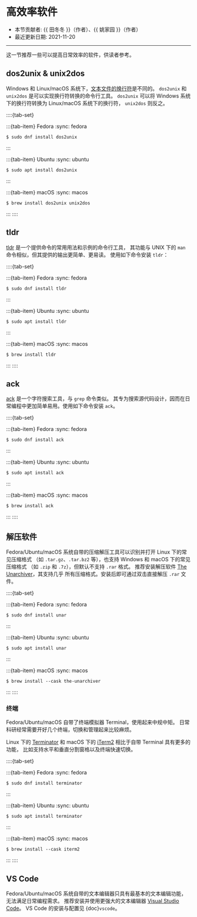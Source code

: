 # 高效率软件

- 本节贡献者: {{ 田冬冬 }}（作者）、{{ 姚家园 }}（作者）
- 最近更新日期: 2021-11-20

______________________________________________________________________

这一节推荐一些可以提高日常效率的软件，供读者参考。

## dos2unix & unix2dos

Windows 和 Linux/macOS 系统下，[文本文件的换行符](https://www.ruanyifeng.com/blog/2006/04/post_213.html)是不同的。
`dos2unix` 和 `unix2dos` 是可以实现换行符转换的命令行工具。
`dos2unix` 可以将 Windows 系统下的换行符转换为 Linux/macOS 系统下的换行符，
`unix2dos` 则反之。

::::{tab-set}

:::{tab-item} Fedora
:sync: fedora

```
$ sudo dnf install dos2unix
```
:::

:::{tab-item} Ubuntu
:sync: ubuntu

```
$ sudo apt install dos2unix
```
:::

:::{tab-item} macOS
:sync: macos

```
$ brew install dos2unix unix2dos
```
:::
::::

## tldr

[tldr](https://tldr.sh/) 是一个提供命令的常用用法和示例的命令行工具，
其功能与 UNIX 下的 `man` 命令相似，但其提供的输出更简单、更易读。
使用如下命令安装 `tldr`：

::::{tab-set}

:::{tab-item} Fedora
:sync: fedora

```
$ sudo dnf install tldr
```
:::

:::{tab-item} Ubuntu
:sync: ubuntu

```
$ sudo apt install tldr
```
:::

:::{tab-item} macOS
:sync: macos

```
$ brew install tldr
```
:::
::::

## ack

[ack](https://beyondgrep.com/) 是一个字符搜索工具，与 `grep` 命令类似。
其专为搜索源代码设计，因而在日常编程中更加简单易用。使用如下命令安装 `ack`。

::::{tab-set}

:::{tab-item} Fedora
:sync: fedora

```
$ sudo dnf install ack
```
:::

:::{tab-item} Ubuntu
:sync: ubuntu

```
$ sudo apt install ack
```
:::

:::{tab-item} macOS
:sync: macos

```
$ brew install ack
```
:::
::::

## 解压软件

Fedora/Ubuntu/macOS 系统自带的压缩解压工具可以识别并打开 Linux 下的常见压缩格式
（如 `.tar.gz`、`.tar.bz2` 等），也支持 Windows 和 macOS 下的常见压缩格式
（如 `.zip` 和 `.7z`），但默认不支持 `.rar` 格式。
推荐安装解压软件 [The Unarchiver](https://theunarchiver.com/)，其支持几乎
所有压缩格式。安装后即可通过双击直接解压 `.rar` 文件。

::::{tab-set}

:::{tab-item} Fedora
:sync: fedora

```
$ sudo dnf install unar
```
:::

:::{tab-item} Ubuntu
:sync: ubuntu

```
$ sudo apt install unar
```
:::

:::{tab-item} macOS
:sync: macos

```
$ brew install --cask the-unarchiver
```
:::
::::

### 终端

Fedora/Ubuntu/macOS 自带了终端模拟器 Terminal，使用起来中规中矩。
日常科研经常需要开好几个终端，切换和管理起来比较麻烦。

Linux 下的 [Terminator](https://gnome-terminator.org/) 和
macOS 下的 [iTerm2](https://iterm2.com/) 相比于自带 Terminal 具有更多的功能，
比如支持水平和垂直分割窗格以及终端快速切换。

::::{tab-set}

:::{tab-item} Fedora
:sync: fedora

```
$ sudo dnf install terminator
```
:::

:::{tab-item} Ubuntu
:sync: ubuntu

```
$ sudo apt install terminator
```
:::

:::{tab-item} macOS
:sync: macos

```
$ brew install --cask iterm2
```
:::
::::

## VS Code

Fedora/Ubuntu/macOS 系统自带的文本编辑器只具有最基本的文本编辑功能，无法满足日常编程需求。
推荐安装并使用更强大的文本编辑器 [Visual Studio Code](https://code.visualstudio.com/)。
VS Code 的安装与配置见 {doc}`vscode`。
